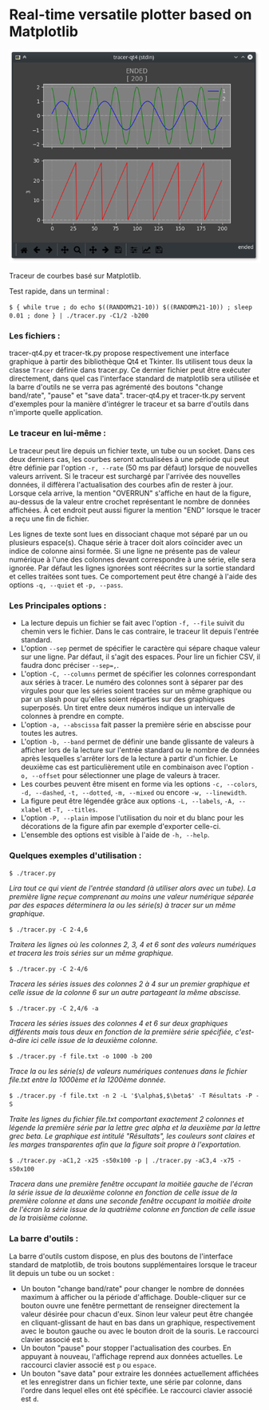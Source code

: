 # Real-time versatile plotter based on Matplotlib

<p align="center">
	<img src="screenshot.png?raw=true" width="600"
	title="{ for i in $(seq 200) ; do echo "s( $i/8 ) ; 2*c( $i/4 ) ; scale=0 ; $i%30" | bc -l | tr '\n' ' ' ; echo ; done } | tracer-qt4 -C1,2/3">
</p>


Traceur de courbes basé sur Matplotlib.

Test rapide, dans un terminal :

`$ { while true ; do echo $((RANDOM%21-10)) $((RANDOM%21-10)) ; sleep 0.01 ; done } | ./tracer.py -C1/2 -b200`


### Les fichiers :

tracer-qt4.py et tracer-tk.py propose respectivement une interface graphique à partir des bibliothèque Qt4 et Tkinter. Ils utilisent tous deux la classe `Tracer` définie dans tracer.py. Ce dernier fichier peut être exécuter directement, dans quel cas l'interface standard de matplotlib sera utilisée et la barre d'outils ne se verra pas agrémenté des boutons "change band/rate", "pause" et "save data". tracer-qt4.py et tracer-tk.py servent d'exemples pour la manière d'intégrer le traceur et sa barre d'outils dans n'importe quelle application.


### Le traceur en lui-même :

Le traceur peut lire depuis un fichier texte, un tube ou un socket. Dans ces deux derniers cas, les courbes seront actualisées à une période qui peut être définie par l'option `-r, --rate` (50 ms par défaut) lorsque de nouvelles valeurs arrivent. Si le traceur est surchargé par l'arrivée des nouvelles données, il diffèrera l'actualisation des courbes afin de rester à jour. Lorsque cela arrive, la mention "OVERRUN" s'affiche en haut de la figure, au-dessus de la valeur entre crochet représentant le nombre de données affichées. À cet endroit peut aussi figurer la mention "END" lorsque le tracer a reçu une fin de fichier.

Les lignes de texte sont lues en dissociant chaque mot séparé par un ou plusieurs espace(s). Chaque série à tracer doit alors coïncider avec un indice de colonne ainsi formée. Si une ligne ne présente pas de valeur numérique à l'une des colonnes devant correspondre à une série, elle sera ignorée. Par défaut les lignes ignorées sont réécrites sur la sortie standard et celles traitées sont tues. Ce comportement peut être changé à l'aide des options `-q, --quiet` et `-p, --pass`.


### Les Principales options :

* La lecture depuis un fichier se fait avec l'option `-f, --file` suivit du chemin vers le fichier. Dans le cas contraire, le traceur lit depuis l'entrée standard.
* L'option `--sep` permet de spécifier le caractère qui sépare chaque valeur sur une ligne. Par défaut, il s'agit des espaces. Pour lire un fichier CSV, il faudra donc préciser `--sep=,`.
* L'option `-C, --columns` permet de spécifier les colonnes correspondant aux séries à tracer. Le numéro des colonnes sont à séparer par des virgules pour que les séries soient tracées sur un même graphique ou par un slash pour qu'elles soient réparties sur des graphiques superposés. Un tiret entre deux numéros indique un intervalle de colonnes à prendre en compte.
* L'option `-a, --abscissa` fait passer la première série en abscisse pour toutes les autres.
* L'option `-b, --band` permet de définir une bande glissante de valeurs à afficher lors de la lecture sur l'entrée standard ou le nombre de données après lesquelles s'arrêter lors de la lecture à partir d'un fichier. Le deuxième cas est particulièrement utile en combinaison avec l'option `-o, --offset` pour sélectionner une plage de valeurs à tracer.
* Les courbes peuvent être misent en forme via les options `-c, --colors`, `-d, --dashed`, `-t, --dotted`, `-m, --mixed` ou encore `-w, --linewidth`.
* La figure peut être légendée grâce aux options `-L, --labels`, `-A, --xlabel` et `-T, --titles`.
* L'option `-P, --plain` impose l'utilisation du noir et du blanc pour les décorations de la figure afin par exemple d'exporter celle-ci.
* L'ensemble des options est visible à l'aide de `-h, --help`.


### Quelques exemples d'utilisation :

`$ ./tracer.py`

*Lira tout ce qui vient de l'entrée standard (à utiliser alors avec un tube). La première ligne reçue comprenant au moins une valeur numérique séparée par des espaces déterminera la ou les série(s) à tracer sur un même graphique.*

`$ ./tracer.py -C 2-4,6`

*Traitera les lignes où les colonnes 2, 3, 4 et 6 sont des valeurs numériques et tracera les trois séries sur un même graphique.*

`$ ./tracer.py -C 2-4/6`

*Tracera les séries issues des colonnes 2 à 4 sur un premier graphique et celle issue de la colonne 6 sur un autre partageant la même abscisse.*

`$ ./tracer.py -C 2,4/6 -a`

*Tracera les séries issues des colonnes 4 et 6 sur deux graphiques différents mais tous deux en fonction de la première série spécifiée, c'est-à-dire ici celle issue de la deuxième colonne.*

`$ ./tracer.py -f file.txt -o 1000 -b 200`

*Trace la ou les série(s) de valeurs numériques contenues dans le fichier file.txt entre la 1000ème et la 1200ème donnée.*

`$ ./tracer.py -f file.txt -n 2 -L '$\alpha$,$\beta$' -T Résultats -P -S`

*Traite les lignes du fichier file.txt comportant exactement 2 colonnes et légende la première série par la lettre grec alpha et la deuxième par la lettre grec beta. Le graphique est intitulé "Résultats", les couleurs sont claires et les marges transparentes afin que la figure soit propre à l'exportation.*

`$ ./tracer.py -aC1,2 -x25 -s50x100 -p | ./tracer.py -aC3,4 -x75 -s50x100`

*Tracera dans une première fenêtre occupant la moitiée gauche de l'écran la série issue de la deuxième colonne en fonction de celle issue de la première colonne et dans une seconde fenêtre occupant la moitiée droite de l'écran la série issue de la quatrième colonne en fonction de celle issue de la troisième colonne.*


### La barre d'outils :

La barre d'outils custom dispose, en plus des boutons de l'interface standard de matplotlib, de trois boutons supplémentaires lorsque le traceur lit depuis un tube ou un socket :
* Un bouton "change band/rate" pour changer le nombre de données maximum à afficher ou la période d'affichage. Double-cliquer sur ce bouton ouvre une fenêtre permettant de renseigner directement la valeur désirée pour chacun d'eux. Sinon leur valeur peut être changée en cliquant-glissant de haut en bas dans un graphique, respectivement avec le bouton gauche ou avec le bouton droit de la souris. Le raccourci clavier associé est `b`.
* Un bouton "pause" pour stopper l'actualisation des courbes. En appuyant à nouveau, l'affichage reprend aux données actuelles. Le raccourci clavier associé est `p` ou `espace`.
* Un bouton "save data" pour extraire les données actuellement affichées et les enregistrer dans un fichier texte, une série par colonne, dans l'ordre dans lequel elles ont été spécifiée. Le raccourci clavier associé est `d`.
